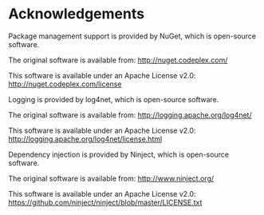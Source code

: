 # Acknowledgements
Package management support is provided by NuGet, which is open-source software.

The original software is available from:
  http://nuget.codeplex.com/

This software is available under an Apache License v2.0:
  http://nuget.codeplex.com/license

Logging is provided by log4net, which is open-source software.

The original software is available from:
  http://logging.apache.org/log4net/

This software is available under an Apache License v2.0:
  http://logging.apache.org/log4net/license.html

Dependency injection is provided by Ninject, which is open-source software.

The original software is available from:
  http://www.ninject.org/

This software is available under an Apache License v2.0:
  https://github.com/ninject/ninject/blob/master/LICENSE.txt
